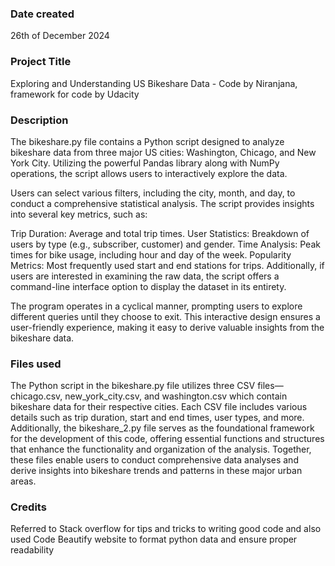 
### Date created
26th of December 2024

### Project Title
Exploring and Understanding US Bikeshare Data - Code by Niranjana, framework for code by Udacity

### Description
The bikeshare.py file contains a Python script designed to analyze bikeshare data from three major US cities: Washington, Chicago, and New York City. Utilizing the powerful Pandas library along with NumPy operations, the script allows users to interactively explore the data.

Users can select various filters, including the city, month, and day, to conduct a comprehensive statistical analysis. The script provides insights into several key metrics, such as:

Trip Duration: Average and total trip times.
User Statistics: Breakdown of users by type (e.g., subscriber, customer) and gender.
Time Analysis: Peak times for bike usage, including hour and day of the week.
Popularity Metrics: Most frequently used start and end stations for trips.
Additionally, if users are interested in examining the raw data, the script offers a command-line interface option to display the dataset in its entirety.

The program operates in a cyclical manner, prompting users to explore different queries until they choose to exit. This interactive design ensures a user-friendly experience, making it easy to derive valuable insights from the bikeshare data.

### Files used
The Python script in the bikeshare.py file utilizes three CSV files—chicago.csv, new_york_city.csv, and washington.csv which contain bikeshare data for their respective cities. Each CSV file includes various details such as trip duration, start and end times, user types, and more. Additionally, the bikeshare_2.py file serves as the foundational framework for the development of this code, offering essential functions and structures that enhance the functionality and organization of the analysis. Together, these files enable users to conduct comprehensive data analyses and derive insights into bikeshare trends and patterns in these major urban areas.

### Credits
Referred to Stack overflow for tips and tricks to writing good code and also used Code Beautify website to format python data and ensure proper readability

